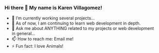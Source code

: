 ### Hi there 👋 My name is Karen Villagomez!

- 🔭 I’m currently working several projects...
- 🌱 As of now, I am continuing to learn web development in depth.
- 💬 Ask me about ANYTHING related to my projects or web development in general...
- 📫 How to reach me: Email me!
- ⚡ Fun fact: I love Animals!

<!--
**KarenHarley/KarenHarley** is a ✨ _special_ ✨ repository because its `README.md` (this file) appears on your GitHub profile.

Here are some ideas to get you started:

- 🔭 I’m currently working on ...
- 🌱 I’m currently learning ...
- 👯 I’m looking to collaborate on ...
- 🤔 I’m looking for help with ...
- 💬 Ask me about ...
- 📫 How to reach me: ...
- 😄 Pronouns: ...
- ⚡ Fun fact: ...
-->

